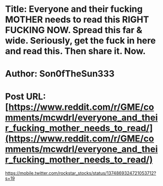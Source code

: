 # Title: Everyone and their fucking MOTHER needs to read this RIGHT FUCKING NOW. Spread this far & wide. Seriously, get the fuck in here and read this. Then share it. Now.
# Author: Son0fTheSun333
# Post URL: [https://www.reddit.com/r/GME/comments/mcwdrl/everyone_and_their_fucking_mother_needs_to_read/](https://www.reddit.com/r/GME/comments/mcwdrl/everyone_and_their_fucking_mother_needs_to_read/)


https://mobile.twitter.com/rockstar_stocks/status/1374869324721053712?s=19